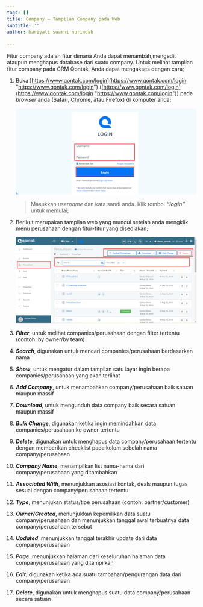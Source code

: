 ```yaml
---
tags: []
title: Company – Tampilan Company pada Web
subtitle: ''
author: hariyati suarni nurindah

---
```

Fitur company adalah fitur dimana Anda dapat menambah,mengedit ataupun menghapus database dari suatu company. Untuk melihat tampilan fitur company pada CRM Qontak, Anda dapat mengakses dengan cara;

 1. Buka [https://www.qontak.com/login](https://www.qontak.com/login "https://www.qontak.com/login") ([https://www.qontak.com/login](https://www.qontak.com/login "https://www.qontak.com/login")) pada _browser_ anda (Safari, Chrome, atau Firefox) di komputer anda;

    ![](/uploads/dells-1.PNG)

    > Masukkan _username_ dan kata sandi anda. Klik tombol **_“login”_** untuk memulai;
 2. Berikut merupakan tampilan web yang muncul setelah anda mengklik menu perusahaan dengan fitur-fitur yang disediakan;

    ![](/uploads/tampilancompanyweb.PNG)
 3. **_Filter_**, untuk melihat companies/perusahaan dengan filter tertentu (contoh: by owner/by team)
 4. **_Search_**, digunakan untuk mencari companies/perusahaan berdasarkan nama
 5. **_Show_**, untuk mengatur dalam tampilan satu layar ingin berapa companies/perusahaan yang akan terlihat
 6. **_Add Company_**, untuk menambahkan company/perusahaan baik satuan maupun massif
 7. **_Download_**, untuk mengunduh data company baik secara satuan maupun massif
 8. **_Bulk Change_**, digunakan ketika ingin memindahkan data companies/perusahaan ke owner tertentu
 9. **_Delete_**, digunakan untuk menghapus data company/perusahaan tertentu dengan memberikan checklist pada kolom sebelah nama company/perusahaan
10. **_Company Name_**, menampilkan list nama-nama dari company/perusahaan yang ditambahkan
11. **_Associated With_**, menunjukkan asosiasi kontak, deals maupun tugas sesuai dengan company/perusahaan tertentu
12. **_Type_**, menunjukan status/tipe perusahaan (contoh: partner/customer)
13. **_Owner/Created_**, menunjukkan kepemilikan data suatu company/perusahaan dan menunjukkan tanggal awal terbuatnya data company/perusahaan tersebut
14. **_Updated_**, menunjukkan tanggal terakhir update dari data company/perusahaan
15. **_Page_**, menunjukkan halaman dari keseluruhan halaman data company/perusahaan yang ditampilkan
16. **_Edit_**, digunakan ketika ada suatu tambahan/pengurangan data dari company/perusahaan
17. **_Delete_**, digunakan untuk menghapus suatu data company/perusahaan secara satuan